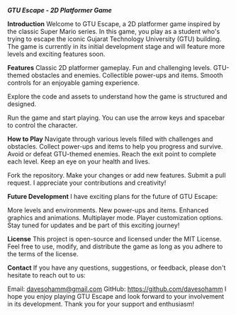 _**GTU Escape - 2D Platformer Game**_

**Introduction**
Welcome to GTU Escape, a 2D platformer game inspired by the classic Super Mario series. In this game, you play as a student who's trying to escape the iconic Gujarat Technology University (GTU) building. The game is currently in its initial development stage and will feature more levels and exciting features soon.

**Features**
Classic 2D platformer gameplay.
Fun and challenging levels.
GTU-themed obstacles and enemies.
Collectible power-ups and items.
Smooth controls for an enjoyable gaming experience.

Explore the code and assets to understand how the game is structured and designed.

Run the game and start playing. You can use the arrow keys and spacebar to control the character.

**How to Play**
Navigate through various levels filled with challenges and obstacles.
Collect power-ups and items to help you progress and survive.
Avoid or defeat GTU-themed enemies.
Reach the exit point to complete each level.
Keep an eye on your health and lives.

Fork the repository.
Make your changes or add new features.
Submit a pull request.
I appreciate your contributions and creativity!

**Future Development**
I have exciting plans for the future of GTU Escape:

More levels and environments.
New power-ups and items.
Enhanced graphics and animations.
Multiplayer mode.
Player customization options.
Stay tuned for updates and be part of this exciting journey!

**License**
This project is open-source and licensed under the MIT License. Feel free to use, modify, and distribute the game as long as you adhere to the terms of the license.

**Contact**
If you have any questions, suggestions, or feedback, please don't hesitate to reach out to us:

Email: davesohamm@gmail.com
GitHub: https://github.com/davesohamm
I hope you enjoy playing GTU Escape and look forward to your involvement in its development. Thank you for your support and enthusiasm!
